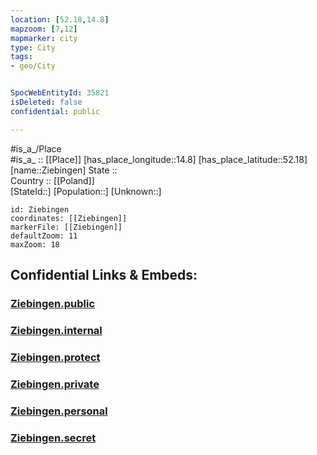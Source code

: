 ```yaml
---
location: [52.18,14.8] 
mapzoom: [7,12] 
mapmarker: city 
type: City
tags:
- geo/City


SpocWebEntityId: 35821
isDeleted: false
confidential: public

---
```

#is_a_/Place  
#is_a_ :: [[Place]] 
[has_place_longitude::14.8] 
[has_place_latitude::52.18] 
[name::Ziebingen] 
State ::  
Country :: [[Poland]]  
[StateId::] 
[Population::] 
[Unknown::] 


```leaflet
id: Ziebingen
coordinates: [[Ziebingen]] 
markerFile: [[Ziebingen]] 
defaultZoom: 11 
maxZoom: 18
```


## Confidential Links & Embeds: 

### [Ziebingen.public](/_public/\Earth\Continent\Europe\Europe~East\Poland\Provinces~Poland\Lubusz\CityZiebingen.public.md) 

### [Ziebingen.internal](/_internal/\Earth\Continent\Europe\Europe~East\Poland\Provinces~Poland\Lubusz\CityZiebingen.internal.md) 

### [Ziebingen.protect](/_protect/\Earth\Continent\Europe\Europe~East\Poland\Provinces~Poland\Lubusz\CityZiebingen.protect.md) 

### [Ziebingen.private](/_private/\Earth\Continent\Europe\Europe~East\Poland\Provinces~Poland\Lubusz\CityZiebingen.private.md) 

### [Ziebingen.personal](/_personal/\Earth\Continent\Europe\Europe~East\Poland\Provinces~Poland\Lubusz\CityZiebingen.personal.md) 

### [Ziebingen.secret](/_secret/\Earth\Continent\Europe\Europe~East\Poland\Provinces~Poland\Lubusz\CityZiebingen.secret.md)

